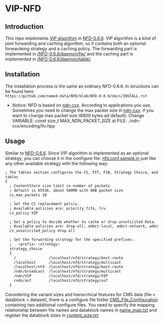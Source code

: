 # VIP-NFD
## Introduction 
This repo implements [VIP algorithm](https://dl.acm.org/doi/abs/10.1145/2660129.2660151?casa_token=0kABuDRdS8sAAAAA:qPlzF3Rg9s8yRwQpoqU3Nbggr-7_gAwqoG2fFuKSAPsjypPwL-ETqg-hL0-zaV2LaiDzggSR1xFi-A
) in [NFD-0.6.6](https://github.com/named-data/NFD/tree/NFD-0.6.6). VIP algorithm is a kind of joint forwarding and caching algorithm, so it contains both an optional forwardeing strategy and a caching policy. The forwarding part is implemented in [/NFD-0.6.6/daemon/fw/](https://github.com/neu-yehlab/VIP-NFD/tree/master/NFD-NFD-0.6.6/daemon/fw) and the caching part is implemented in [/NFD-0.6.6/daemon/table/](https://github.com/neu-yehlab/VIP-NFD/tree/master/NFD-NFD-0.6.6/daemon/table). 

## Installation
The installation process is the same as ordinary NFD-0.6.6. In structions can be found here:\
`https://github.com/named-data/NFD/blob/NFD-0.6.6/docs/INSTALL.rst`
* Notice: 
NFD is based on [ndn-cxx](https://github.com/named-data/ndn-cxx).
According to applications you use, Sometimes you need to change the max packet size in [ndn-cxx](https://github.com/named-data/ndn-cxx). if you want to change max packet size (8800 bytes ad default): Change VARIABLE:  const size_t MAX_NDN_PACKET_SIZE at FILE: ./ndn-cxx/encoding/tlv.hpp


## Usage
Similar to [NFD-0.6.6](https://github.com/named-data/NFD/tree/NFD-0.6.6). Since VIP algorithm is implemented as an optional strategy, you can choose it in the configure file: [nfd.conf.sample.in](https://github.com/neu-yehlab/VIP-NFD/blob/master/NFD-NFD-0.6.6/nfd.conf.sample.in) just like any other available strategy with the following way: 
```bash
; The tables section configures the CS, PIT, FIB, Strategy Choice, and Measurements
tables
{
  ; ContentStore size limit in number of packets
  ; default is 65536, about 500MB with 8KB packet size
  cs_max_packets 10

  ; Set the CS replacement policy.
  ; Available policies are: priority_fifo, lru
  cs_policy VIP

  ; Set a policy to decide whether to cache or drop unsolicited Data.
  ; Available policies are: drop-all, admit-local, admit-network, admit-all
  cs_unsolicited_policy drop-all

  ; Set the forwarding strategy for the specified prefixes:
  ;   <prefix> <strategy>
  strategy_choice
  {
    /               /localhost/nfd/strategy/best-route
    /localhost      /localhost/nfd/strategy/multicast
    /localhost/nfd  /localhost/nfd/strategy/best-route
    /ndn/broadcast  /localhost/nfd/strategy/multicast
    /ndn/VIP        /localhost/nfd/strategy/VIP
    /ndn/asf        /localhost/nfd/strategy/asf
  }
```
Considering the variant sizes and hierarchical features for CMS data (file < datablock < dataset), there is a configure file folder [CMS_File_Configuration](https://github.com/neu-yehlab/VIP-NFD/tree/master/NFD-NFD-0.6.6/daemon/fw/CMS_File_Configuration) containing two additional configure files. You need to specify the mapping relationship between file names and datablock names in [name_map.txt](https://github.com/neu-yehlab/VIP-NFD/blob/master/NFD-NFD-0.6.6/daemon/fw/CMS_File_Configuration/name_map.txt) and register the datablock sizes in [content_size.txt](https://github.com/neu-yehlab/VIP-NFD/blob/master/NFD-NFD-0.6.6/daemon/fw/CMS_File_Configuration/content_size.txt)
